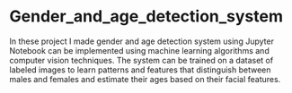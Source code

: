 # Gender_and_age_detection_system
In these project I made gender and age detection system using Jupyter Notebook can be implemented using machine learning algorithms and computer vision techniques. The system can be trained on a dataset of labeled images to learn patterns and features that distinguish between males and females and estimate their ages based on their facial features.
